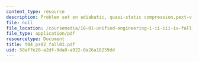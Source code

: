 ```yaml
---
content_type: resource
description: Problem set on adiabatic, quasi-static compression,pext-v diagram.
file: null
file_location: /coursemedia/16-01-unified-engineering-i-ii-iii-iv-fall-2005-spring-2006/58af7e28a2df9da8a9220a26a18259dd_t04_ps02_fall03.pdf
file_type: application/pdf
resourcetype: Document
title: t04_ps02_fall03.pdf
uid: 58af7e28-a2df-9da8-a922-0a26a18259dd
---
```

